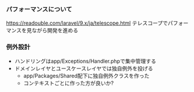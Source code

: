 ### パフォーマンスについて
https://readouble.com/laravel/9.x/ja/telescope.html
テレスコープでパフォーマンスを見ながら開発を進める

### 例外設計
* ハンドリングはapp/Exceptions/Handler.phpで集中管理する
* ドメインレイヤとユースケースレイヤでは独自例外を投げる
    * app/Packages/Shared配下に独自例外クラスを作った
    * コンテキストごとに作った方が良いか?

